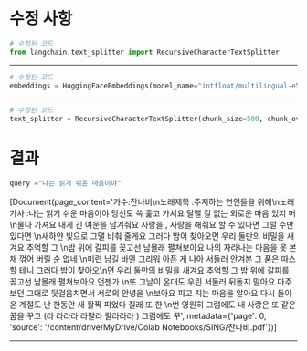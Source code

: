 # 수정 사항

```python
# 수정된 코드
from langchain.text_splitter import RecursiveCharacterTextSplitter
```

---

```python
# 수정된 코드
embeddings = HuggingFaceEmbeddings(model_name="intfloat/multilingual-e5-large")
```

---

```python
# 수정된 코드
text_splitter = RecursiveCharacterTextSplitter(chunk_size=500, chunk_overlap=50)
```

# 결과
```python
query ="나는 읽기 쉬운 마음이야"
```
[Document(page_content='가수:잔나비\n노래제목 :주저하는 연인들을 위해\n노래가사 :나는 읽기 쉬운 마음이야 당신도 쓱 훑고 가셔요 달랠 길 없는 외로운 마음 있지 머\n물다 가셔요 내게 긴 여운을 남겨줘요 사랑을 , 사랑을 해줘요 할 수 있다면 그럴 수만 있다면 \n새하얀 빛으로 그댈 비춰 줄게요 그러다 밤이 찾아오면 우리 둘만의 비밀을 새겨요 추억할 그 \n밤 위에 갈피를 꽂고선 남몰래 펼쳐보아요 나의 자라나는 마음을 못 본채 꺾어 버릴 순 없네 \n미련 남길 바엔 그리워 아픈 게 나아 서둘러 안겨본 그 품은 따스할 테니 그러다 밤이 찾아오\n면 우리 둘만의 비밀을 새겨요 추억할 그 밤 위에 갈피를 꽂고선 남몰래 펼쳐보아요 언젠가 \n또 그날이 온대도 우린 서둘러 뒤돌지 말아요 마주 보던 그대로 뒷걸음치면서 서로의 안녕을 \n보아요 피고 지는 마음을 알아요 다시 돌아온 계절도 난 한동안 새 활짝 피었다 질래 또 한 \n번 영원히 그럼에도 내 사랑은 또 같은 꿈을 꾸고 (라 라라라 라랄라 랄라라라 ) 그럼에도 꾸', metadata={'page': 0, 'source': '/content/drive/MyDrive/Colab Notebooks/SING/잔나비.pdf'})]

---
